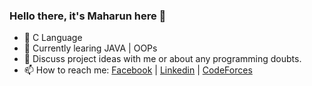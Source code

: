 ### Hello there, it's Maharun here 👋

- 📘 C Language
- 🌱 Currently learing JAVA | OOPs
- 💬 Discuss project ideas with me or about any programming doubts.
- 📫 How to reach me:
      [Facebook](https://www.facebook.com/maharun0/) | 
      [Linkedin](https://www.linkedin.com/in/maharun/) |
      [CodeForces](https://codeforces.com/profile/maharun/)

